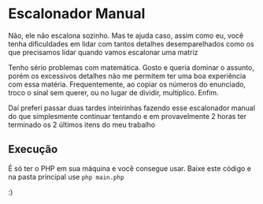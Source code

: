# Escalonador Manual

Não, ele não escalona sozinho.
Mas te ajuda caso, assim como eu, você tenha dificuldades em lidar com tantos detalhes desemparelhados 
como os que precisamos lidar quando vamos escalonar uma matriz

Tenho sério problemas com matemática. Gosto e queria dominar o assunto, porém os excessivos detalhes não
me permitem ter uma boa experiência com essa matéria. Frequentemente, ao copiar os números do enunciado, 
troco o sinal sem querer, ou no lugar de dividir, multiplico. Enfim.

Daí preferi passar duas tardes inteirinhas fazendo esse escalonador manual do que simplesmente 
continuar tentando e em provavelmente 2 horas ter terminado os 2 últimos itens do meu trabalho

## Execução
É só ter o PHP em sua máquina e você consegue usar. Baixe este código e na pasta principal use
`php main.php`

:)

